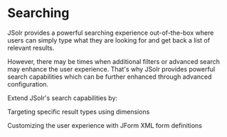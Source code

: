 # Searching

JSolr provides a powerful searching experience out-of-the-box where users can simply type what they are looking for and get back a list of relevant results.

However, there may be times when additional filters or advanced search may enhance the user experience. That's why JSolr provides powerful search capabilities which can be further enhanced through advanced configuration.

Extend JSolr's search capabilities by:

Targeting specific result types using dimensions

Customizing the user experience with JForm XML form definitions



